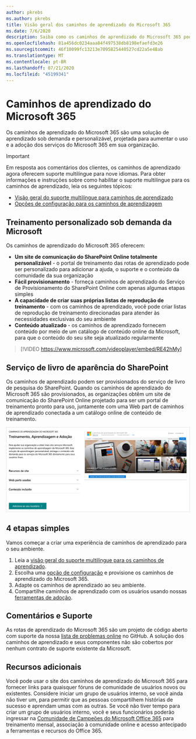 ```yaml
---
author: pkrebs
ms.author: pkrebs
title: Visão geral dos caminhos de aprendizado do Microsoft 365
ms.date: 7/6/2020
description: Saiba como os caminhos de aprendizado do Microsoft 365 podem acelerar o uso e a adoção dos serviços do Microsoft 365 em sua organização. Os caminhos de aprendizado incluem uma Web part personalizada do SharePoint Online e um moderno site de treinamento em comunicações do SharePoint Online que é facilmente provisionado para o locatário do Microsoft 365.
ms.openlocfilehash: 81a456dc0234aaa84f497538db8198efaefd3e26
ms.sourcegitcommit: 46f10099fc13213e7095825440527cd22a5e48ab
ms.translationtype: MT
ms.contentlocale: pt-BR
ms.lasthandoff: 07/21/2020
ms.locfileid: "45199341"
---
```

# <a name="microsoft-365-learning-pathways"></a>Caminhos de aprendizado do Microsoft 365 
Os caminhos de aprendizado do Microsoft 365 são uma solução de aprendizado sob demanda e personalizável, projetada para aumentar o uso e a adoção dos serviços do Microsoft 365 em sua organização.    

> [!IMPORTANT]
> Em resposta aos comentários dos clientes, os caminhos de aprendizado agora oferecem suporte multilíngue para nove idiomas. Para obter informações e instruções sobre como habilitar o suporte multilíngue para os caminhos de aprendizado, leia os seguintes tópicos: 
>- [Visão geral do suporte multilíngue para caminhos de aprendizado](custom_overview_ml.md) 
>- [Opções de configuração para os caminhos de aprendizagem](custom_setupoptions.md)  

## <a name="on-demand-custom-training-from-microsoft"></a>Treinamento personalizado sob demanda da Microsoft

Os caminhos de aprendizado do Microsoft 365 oferecem:

- **Um site de comunicação do SharePoint Online totalmente personalizável** - o portal de treinamento das rotas de aprendizado pode ser personalizado para adicionar a ajuda, o suporte e o conteúdo da comunidade da sua organização
- **Fácil provisionamento** - forneça caminhos de aprendizado do Serviço de Provisionamento do SharePoint Online com apenas algumas etapas simples
- **A capacidade de criar suas próprias listas de reprodução de treinamento** - com os caminhos de aprendizado, você pode criar listas de reprodução de treinamento direcionadas para atender às necessidades exclusivas do seu ambiente
- **Conteúdo atualizado** - os caminhos de aprendizado fornecem conteúdo por meio de um catálogo de conteúdo online da Microsoft, para que o conteúdo do seu site seja atualizado regularmente

> [!VIDEO https://www.microsoft.com/videoplayer/embed/RE42hMy]

## <a name="sharepoint-look-book-service"></a>Serviço de livro de aparência do SharePoint
Os caminhos de aprendizado podem ser provisionados do serviço de livro de pesquisa do SharePoint. Quando os caminhos de aprendizado do Microsoft 365 são provisionados, as organizações obtêm um site de comunicação do SharePoint Online projetado para ser um portal de treinamento pronto para uso, juntamente com uma Web part de caminhos de aprendizado conectada a um catálogo online de conteúdo de treinamento. 

![cg-provision.png](media/cg-provision.png)

## <a name="4-easy-steps"></a>4 etapas simples
Vamos começar a criar uma experiência de caminhos de aprendizado para o seu ambiente.
1. Leia a [visão geral do suporte multilíngue para os caminhos de aprendizado](custom_overview_ml.md). 
2. Escolha uma [opção de configuração](custom_setupoptions.md) e provisione os caminhos de aprendizado do Microsoft 365.  
3. Adapte os caminhos de aprendizado ao seu ambiente.
4. Compartilhe caminhos de aprendizado com os usuários usando nossas [ferramentas de adoção](driveadoption.md).

## <a name="feedback-and-support"></a>Comentários e Suporte

As rotas de aprendizado do Microsoft 365 são um projeto de código aberto com suporte da nossa [lista de problemas online](https://aka.ms/CustomLearningHelp) no GitHub. A solução dos caminhos de aprendizado e seus componentes não são cobertos por nenhum contrato de suporte existente da Microsoft.  

## <a name="additional-resources"></a>Recursos adicionais
Você pode usar o site dos caminhos de aprendizado do Microsoft 365 para fornecer links para quaisquer fóruns de comunidade de usuários novos ou existentes. Considere iniciar um grupo de usuários interno, se você ainda não tiver um, para permitir que as pessoas compartilhem histórias de sucesso e aprendam umas com as outras.  Se você não tiver tempo para criar um grupo de usuários interno, você e seus funcionários poderão ingressar na [Comunidade de Campeões do Microsoft Office 365](https://aka.ms/O365Champions) para treinamento mensal, associação à comunidade online e acesso antecipado a ferramentas e recursos do Office 365.